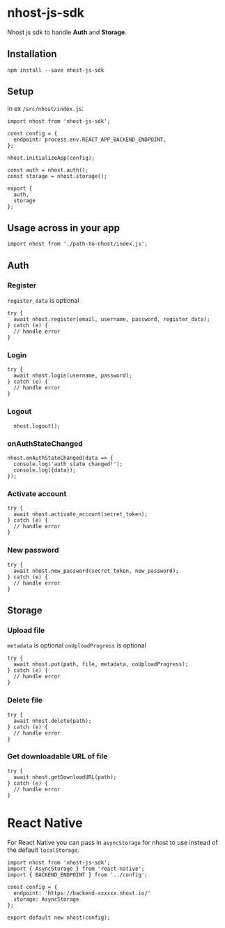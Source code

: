 # nhost-js-sdk

Nhost js sdk to handle **Auth** and **Storage**.

## Installation

`npm install --save nhost-js-sdk`


## Setup

in ex `/src/nhost/index.js`:

```
import nhost from 'nhost-js-sdk';

const config = {
  endpoint: process.env.REACT_APP_BACKEND_ENDPOINT,
};

nhost.initializeApp(config);

const auth = nhost.auth();
const storage = nhost.storage();

export {
  auth,
  storage
};
```


## Usage across in your app

`import nhost from './path-to-nhost/index.js';`


## Auth

### Register

`register_data` is optional

```
try {
  await nhost.register(email, username, password, register_data);
} catch (e) {
  // handle error
}
```

### Login

```
try {
  await nhost.login(username, password);
} catch (e) {
  // handle error
}
```

### Logout

```
  nhost.logout();
```

### onAuthStateChanged

```
nhost.onAuthStateChanged(data => {
  console.log('auth state changed!');
  console.log({data});
});
```


### Activate account

```
try {
  await nhost.activate_account(secret_token);
} catch (e) {
  // handle error
}
```


### New password

```
try {
  await nhost.new_password(secret_token, new_password);
} catch (e) {
  // handle error
}
```

## Storage

### Upload file

`metadata` is optional
`onUploadProgress` is optional

```
try {
  await nhost.put(path, file, metadata, onUploadProgress);
} catch (e) {
  // handle error
}
```

### Delete file

```
try {
  await nhost.delete(path);
} catch (e) {
  // handle error
}
```

### Get downloadable URL of file

```
try {
  await nhost.getDownloadURL(path);
} catch (e) {
  // handle error
}
```


# React Native

For React Native you can pass in `asyncStorage` for nhost to use instead of the default `localStorage`.

```
import nhost from 'nhost-js-sdk';
import { AsyncStorage } from 'react-native';
import { BACKEND_ENDPOINT } from '../config';

const config = {
  endpoint: 'https://backend-xxxxxx.nhost.io/'
  storage: AsyncStorage
};

export default new nhost(config);
```
